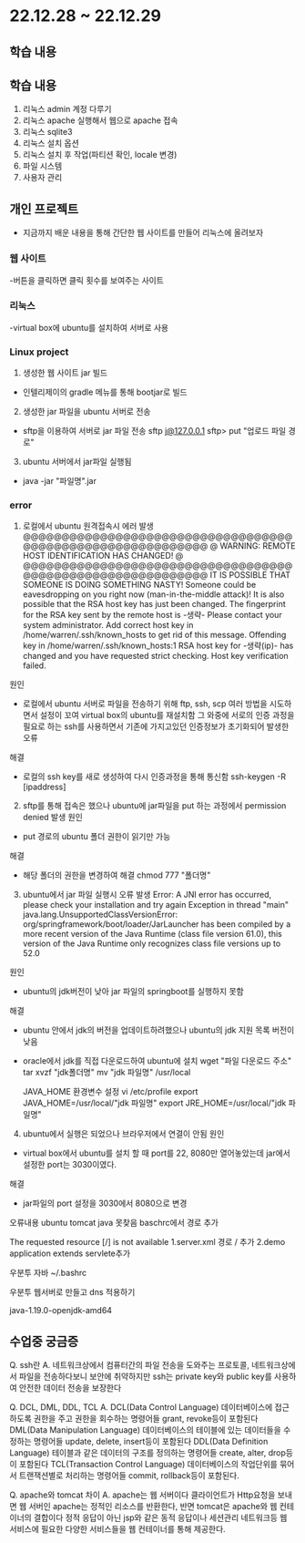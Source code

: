 # 22.12.28 ~ 22.12.29

## 학습 내용



## 학습 내용
1. 리눅스 admin 계정 다루기
2. 리눅스 apache 실행해서 웹으로 apache 접속
3. 리눅스 sqlite3
4. 리눅스 설치 옵션
5. 리눅스 설치 후 작업(파티션 확인, locale 변경)
6. 파일 시스템
7. 사용자 관리


## 개인 프로젝트
- 지금까지 배운 내용을 통해 간단한 웹 사이트를 만들어 리눅스에 올려보자

### 웹 사이트
-버튼을 클릭하면 클릭 횟수를 보여주는 사이트

### 리눅스
-virtual box에 ubuntu를 설치하여 서버로 사용

### Linux project
1. 생성한 웹 사이트 jar 빌드
- 인텔리제이의 gradle 메뉴를 통해 bootjar로 빌드


2. 생성한 jar 파일을 ubuntu 서버로 전송
- sftp을 이용하여 서버로 jar 파일 전송
	sftp j@127.0.0.1
	sftp> put "업로드 파일 경로"


3. ubuntu 서버에서 jar파일 실행됨
-	java -jar "파일명".jar
 


### error

1. 로컬에서 ubuntu 원격접속시 에러 발생
@@@@@@@@@@@@@@@@@@@@@@@@@@@@@@@@@@@@@@@@@@@@@@@@@@@@@@@@@@@
@    WARNING: REMOTE HOST IDENTIFICATION HAS CHANGED!     @
@@@@@@@@@@@@@@@@@@@@@@@@@@@@@@@@@@@@@@@@@@@@@@@@@@@@@@@@@@@
IT IS POSSIBLE THAT SOMEONE IS DOING SOMETHING NASTY!
Someone could be eavesdropping on you right now (man-in-the-middle attack)!
It is also possible that the RSA host key has just been changed.
The fingerprint for the RSA key sent by the remote host is
-생략-
Please contact your system administrator.
Add correct host key in /home/warren/.ssh/known_hosts to get rid of this message.
Offending key in /home/warren/.ssh/known_hosts:1
RSA host key for -생략(ip)- has changed and you have requested strict checking.
Host key verification failed.

원인
- 로컬에서 ubuntu 서버로 파일을 전송하기 위해 ftp, ssh, scp 여러 방법을 시도하면서 설정이 꼬여
virtual box의 ubuntu를 재설치함
그 와중에 서로의 인증 과정을 필요로 하는 ssh를 사용하면서 기존에 가지고있던 인증정보가 초기화되어 발생한 오류

해결
- 로컬의 ssh key를 새로 생성하여 다시 인증과정을 통해 통신함
	ssh-keygen -R [ipaddress]
	

2. sftp를 통해 접속은 했으나 ubuntu에 jar파일을 put 하는 과정에서 permission denied 발생
원인
- put 경로의 ubuntu 폴더 권한이 읽기만 가능

해결
- 해당 폴더의 권한을 변경하여 해결
	chmod 777 "폴더명"
	
3. ubuntu에서 jar 파일 실행시 오류 발생
Error: A JNI error has occurred, please check your installation and try again
Exception in thread "main" java.lang.UnsupportedClassVersionError: 
org/springframework/boot/loader/JarLauncher has been compiled by a more recent version of the Java Runtime 
(class file version 61.0), this version of the Java Runtime only recognizes class file versions up to 52.0

원인 
- ubuntu의 jdk버전이 낮아 jar 파일의 springboot를 실행하지 못함

해결
- ubuntu 안에서 jdk의 버전을 업데이트하려했으나 ubuntu의 jdk 지원 목록 버전이 낮음
- oracle에서 jdk를 직접 다운로드하여 ubuntu에 설치
	wget "파일 다운로드 주소"
	tar xvzf "jdk폴더명"
	mv "jdk 파일명" /usr/local
	
	JAVA_HOME 환경변수 설정
	vi /etc/profile
	export JAVA_HOME=/usr/local/"jdk 파일명"
	export JRE_HOME=/usr/local/"jdk 파일명"
	
4. ubuntu에서 실행은 되었으나 브라우저에서 연결이 안됨
원인
- virtual box에서 ubuntu를 설치 할 때 port를 22, 8080만 열어놓았는데 jar에서 설정한 port는 3030이였다.

해결
- jar파일의  port 설정을 3030에서 8080으로 변경

오류내용
ubuntu tomcat java 못찾음
baschrc에서 경로 추가

The requested resource [/] is not available
1.server.xml 경로 / 추가
2.demo application extends servlete추가

우분투 자바 
~/.bashrc




우분투 웹서버로 만들고 dns 적용하기


java-1.19.0-openjdk-amd64 




## 수업중 궁금증
Q. ssh란
A. 네트워크상에서 컴퓨터간의 파일 전송을 도와주는 프로토콜, 네트워크상에서 파일을 전송하다보니 보안에 취약하지만
ssh는 private key와 public key를 사용하여 안전한 데이터 전송을 보장한다


Q. DCL, DML, DDL, TCL
A.  DCL(Data Control Language) 데이터베이스에 접근하도록 권한을 주고 권한을 회수하는 명령어들 grant, revoke등이 포함된다
	DML(Data Manipulation Language) 데이터베이스의 테이블에 있는 데이터들을 수정하는 명령어들 update, delete, insert등이 포함된다
	DDL(Data Definition Language) 테이블과 같은 데이터의 구조를 정의하는 명령어들 create, alter, drop등이 포함된다
	TCL(Transaction Control Language) 데이터베이스의 작업단위를 묶어서 트랜잭션별로 처리하는 명령어들 commit, rollback등이 포함된다.
	
	
Q. apache와 tomcat 차이
A.  apache는 웹 서버이다 클라이언트가 Http요청을 보내면 웹 서버인 apache는 정적인 리소스를 반환한다,
	반면 tomcat은 apache와 웹 컨테이너의 결합이다 정적 응답이 아닌 jsp와 같은 동적 응답이나 세션관리 네트워크등 웹 서비스에
	필요한 다양한 서비스들을 웹 컨테이너를 통해 제공한다.